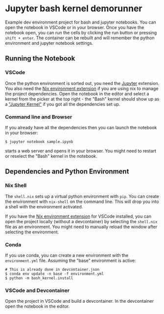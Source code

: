 # Jupyter bash kernel demorunner

Example dev environment project for bash and jupyter notebooks. You can open the notebook in VSCode or in your browser. Once you have the notebook open, you can run the cells by clicking the run button or pressing `shift + enter`. The container can be rebuilt and will remember the python environment and jupyter notebook settings.

## Running the Notebook

### VSCode

Once the python environment is sorted out, you need the [Jupyter](https://marketplace.visualstudio.com/items?itemName=ms-toolsai.jupyter) extension. You also need the [Nix environment extension](https://marketplace.visualstudio.com/items?itemName=arrterian.nix-env-selector) if you are using nix to manage the project dependencies. Open the notebook in the editor and select a kernel from the picker at the top right - the "Bash" kernel should show up as a ["Jupyter Kernel"](https://code.visualstudio.com/docs/datascience/jupyter-kernel-management#_jupyter-kernels) if you got all the dependencies set up.

### Command line and Browser

If you already have all the dependencies then you can launch the notebook in your browser:

```
$ jupyter notebook sample.ipynb
```

starts a web server and opens it in your browser. You might need to restart or reselect the "Bash" kernel in the notebook.

## Dependencies and Python Environment

### Nix Shell

The `shell.nix` sets up a virtual python environment with `pip`. You can create the environment with `nix-shell` on the command line. This will drop you into a shell with the environment activated.

If you have the [Nix environment extension](https://marketplace.visualstudio.com/items?itemName=arrterian.nix-env-selector) for VSCode installed, you can open the project locally (without a devcontainer) by selecting the `shell.nix` file as an environment. You might need to manually reload the window after selecting the environment.

### Conda

If you use conda, you can create a new environment with the `environment.yml` file. Assuming the "base" environment is active:

```
# This is already done in devcontainer.json
$ conda env update -n base -f environment.yml
$ python -m bash_kernel.install
```

### VSCode and Devcontainer

Open the project in VSCode and build a devcontainer. In the devcontainer open the notebook in the editor.

